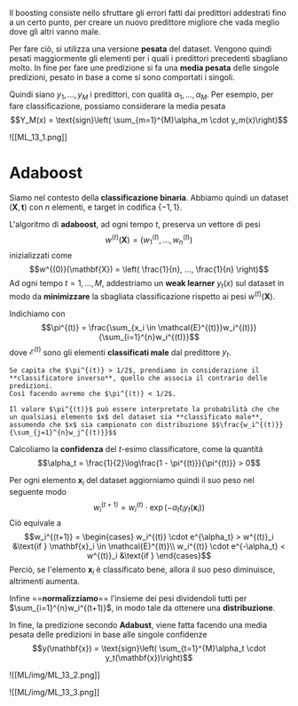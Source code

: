Il boosting consiste nello sfruttare gli errori fatti dai predittori addestrati fino a un certo punto, per creare un nuovo predittore migliore che vada meglio dove gli altri vanno male.

Per fare ciò, si utilizza una versione **pesata** del dataset.
Vengono quindi pesati maggiormente gli elementi per i quali i predittori precedenti sbagliano molto.
In fine per fare une predizione si fa una **media pesata** delle singole predizioni, pesato in base a come si sono comportati i singoli.

Quindi siano $y_1, ..., y_M$ i predittori, con qualità $\alpha_1 ,..., \alpha_M$.
Per esempio, per fare classificazione, possiamo considerare la media pesata $$Y_M(x) = \text{sign}\left( \sum_{m=1}^{M}\alpha_m \cdot y_m(x)\right)$$

![[ML_13_1.png]]

# Adaboost
Siamo nel contesto della **classificazione binaria**.
Abbiamo quindi un dataset $(\mathbf{X}, \mathbf{t})$ con $n$ elementi, e target in codifica $\lbrace -1, 1 \rbrace$.

L'algoritmo di **adaboost**, ad ogni tempo $t$, preserva un vettore di pesi $$w^{(t)}(\mathbf{X}) = (w^{(t)}_1,..., w^{(t)}_n)$$ inizializzati come $$w^{(0)}(\mathbf{X}) = \left( \frac{1}{n}, ..., \frac{1}{n} \right)$$
Ad ogni tempo $t = 1, ..., M$, addestriamo un **weak learner** $y_t(x)$ sul dataset in modo da **minimizzare** la sbagliata classificazione rispetto ai pesi $w^{(t)}(\mathbf{X})$.

Indichiamo con $$\pi^{(t)} = \frac{\sum_{x_i \in \mathcal{E}^{(t)}}w_i^{(t)}}{\sum_{i=1}^{n}w_i^{(t)}}$$ dove $\mathcal{E}^{(t)}$ sono gli elementi **classificati male** dal predittore $y_t$.

```ad-attention
Se capita che $\pi^{(t)} > 1/2$, prendiamo in considerazione il **classificatore inverso**, quello che associa il contrario delle predizioni.
Così facendo avremo che $\pi^{(t)} < 1/2$.
```


```ad-tldr
Il valore $\pi^{(t)}$ può essere interpretato la probabilità che che un qualsiasi elemento $x$ del dataset sia **classificato male**, assumendo che $x$ sia campionato con distribuzione $$\frac{w_i^{(t)}}{\sum_{j=1}^{n}w_j^{(t)}}$$
```

Calcoliamo la **confidenza** del $t$-esimo classificatore, come la quantità $$\alpha_t = \frac{1}{2}\log\frac{1 - \pi^{(t)}}{\pi^{(t)}} > 0$$

Per ogni elemento $\mathbf{x}_i$ del dataset aggiorniamo quindi il suo peso nel seguente modo
$$w_i^{(t+1)} = w_i^{(t)} \cdot \exp\left( -\alpha_t t_i y_t(\mathbf{x}_i)\right)$$
Ciò equivale a 
$$w_i^{(t+1)} = \begin{cases}
w_i^{(t)} \cdot e^{\alpha_t} > w^{(t)}_i &\text{if } \mathbf{x}_i \in \mathcal{E}^{(t)}\\
w_i^{(t)} \cdot e^{-\alpha_t} < w^{(t)}_i &\text{if }
\end{cases}$$
Perciò, se l'elemento $\mathbf{x}_i$ è classificato bene, allora il suo peso diminuisce, altrimenti aumenta.

Infine ==**normalizziamo**== l'insieme dei pesi dividendoli tutti per $\sum_{i=1}^{n}w_i^{(t+1)}$, in modo tale da ottenere una **distribuzione**.

In fine, la predizione secondo **Adabust**, viene fatta facendo una media pesata delle predizioni in base alle singole confidenze
$$y(\mathbf{x}) = \text{sign}\left( \sum_{t=1}^{M}\alpha_t \cdot y_t(\mathbf{x})\right)$$

![[ML/img/ML_13_2.png]]

![[ML/img/ML_13_3.png]]

